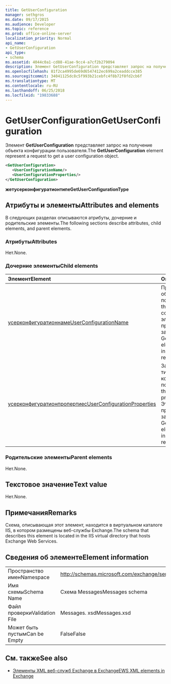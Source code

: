 ```yaml
---
title: GetUserConfiguration
manager: sethgros
ms.date: 09/17/2015
ms.audience: Developer
ms.topic: reference
ms.prod: office-online-server
localization_priority: Normal
api_name:
- GetUserConfiguration
api_type:
- schema
ms.assetid: 4044c0a1-cd88-41ae-9cc4-a7cf2b279094
description: Элемент GetUserConfiguration представляет запрос на получение объекта конфигурации пользователя.
ms.openlocfilehash: 81f2ca4995de69d6547412ec699a2ceaddcce385
ms.sourcegitcommit: 34041125dc8c5f993b21cebfc4f8b72f0fd2cb6f
ms.translationtype: MT
ms.contentlocale: ru-RU
ms.lasthandoff: 06/25/2018
ms.locfileid: "19833688"
---
```

# <a name="getuserconfiguration"></a><span data-ttu-id="5165e-103">GetUserConfiguration</span><span class="sxs-lookup"><span data-stu-id="5165e-103">GetUserConfiguration</span></span>

<span data-ttu-id="5165e-104">Элемент **GetUserConfiguration** представляет запрос на получение объекта конфигурации пользователя.</span><span class="sxs-lookup"><span data-stu-id="5165e-104">The **GetUserConfiguration** element represent a request to get a user configuration object.</span></span> 
  
```XML
<GetUserConfiguration>
   <UserConfigurationName/>
   <UserConfigurationProperties/>
</GetUserConfiguration>
```

 <span data-ttu-id="5165e-105">**жетусерконфигуратионтипе**</span><span class="sxs-lookup"><span data-stu-id="5165e-105">**GetUserConfigurationType**</span></span>
## <a name="attributes-and-elements"></a><span data-ttu-id="5165e-106">Атрибуты и элементы</span><span class="sxs-lookup"><span data-stu-id="5165e-106">Attributes and elements</span></span>

<span data-ttu-id="5165e-107">В следующих разделах описываются атрибуты, дочерние и родительские элементы.</span><span class="sxs-lookup"><span data-stu-id="5165e-107">The following sections describe attributes, child elements, and parent elements.</span></span>
  
### <a name="attributes"></a><span data-ttu-id="5165e-108">Атрибуты</span><span class="sxs-lookup"><span data-stu-id="5165e-108">Attributes</span></span>

<span data-ttu-id="5165e-109">Нет.</span><span class="sxs-lookup"><span data-stu-id="5165e-109">None.</span></span>
  
### <a name="child-elements"></a><span data-ttu-id="5165e-110">Дочерние элементы</span><span class="sxs-lookup"><span data-stu-id="5165e-110">Child elements</span></span>

|<span data-ttu-id="5165e-111">**Элемент**</span><span class="sxs-lookup"><span data-stu-id="5165e-111">**Element**</span></span>|<span data-ttu-id="5165e-112">**Описание**</span><span class="sxs-lookup"><span data-stu-id="5165e-112">**Description**</span></span>|
|:-----|:-----|
|[<span data-ttu-id="5165e-113">усерконфигуратионнаме</span><span class="sxs-lookup"><span data-stu-id="5165e-113">UserConfigurationName</span></span>](userconfigurationname.md) <br/> |<span data-ttu-id="5165e-114">Представляет имя объекта конфигурации пользователя.</span><span class="sxs-lookup"><span data-stu-id="5165e-114">Represents the name of a user configuration object.</span></span> <span data-ttu-id="5165e-115">Этот элемент должен присутствовать в запросе GetUserConfiguration.</span><span class="sxs-lookup"><span data-stu-id="5165e-115">This element must be present in a GetUserConfiguration request.</span></span>  <br/> |
|[<span data-ttu-id="5165e-116">усерконфигуратионпропертиес</span><span class="sxs-lookup"><span data-stu-id="5165e-116">UserConfigurationProperties</span></span>](userconfigurationproperties.md) <br/> |<span data-ttu-id="5165e-117">Задает возвращаемые типы свойств конфигурации пользователя.</span><span class="sxs-lookup"><span data-stu-id="5165e-117">Specifies the user configuration property types to return.</span></span> <span data-ttu-id="5165e-118">Этот элемент должен присутствовать в запросе GetUserConfiguration.</span><span class="sxs-lookup"><span data-stu-id="5165e-118">This element must be present in a GetUserConfiguration request.</span></span>  <br/> |
   
### <a name="parent-elements"></a><span data-ttu-id="5165e-119">Родительские элементы</span><span class="sxs-lookup"><span data-stu-id="5165e-119">Parent elements</span></span>

<span data-ttu-id="5165e-120">Нет.</span><span class="sxs-lookup"><span data-stu-id="5165e-120">None.</span></span>
  
## <a name="text-value"></a><span data-ttu-id="5165e-121">Текстовое значение</span><span class="sxs-lookup"><span data-stu-id="5165e-121">Text value</span></span>

<span data-ttu-id="5165e-122">Нет.</span><span class="sxs-lookup"><span data-stu-id="5165e-122">None.</span></span>
  
## <a name="remarks"></a><span data-ttu-id="5165e-123">Примечания</span><span class="sxs-lookup"><span data-stu-id="5165e-123">Remarks</span></span>

<span data-ttu-id="5165e-124">Схема, описывающая этот элемент, находится в виртуальном каталоге IIS, в котором размещены веб-службы Exchange.</span><span class="sxs-lookup"><span data-stu-id="5165e-124">The schema that describes this element is located in the IIS virtual directory that hosts Exchange Web Services.</span></span>
  
## <a name="element-information"></a><span data-ttu-id="5165e-125">Сведения об элементе</span><span class="sxs-lookup"><span data-stu-id="5165e-125">Element information</span></span>

|||
|:-----|:-----|
|<span data-ttu-id="5165e-126">Пространство имен</span><span class="sxs-lookup"><span data-stu-id="5165e-126">Namespace</span></span>  <br/> |http://schemas.microsoft.com/exchange/services/2006/messages  <br/> |
|<span data-ttu-id="5165e-127">Имя схемы</span><span class="sxs-lookup"><span data-stu-id="5165e-127">Schema Name</span></span>  <br/> |<span data-ttu-id="5165e-128">Схема Messages</span><span class="sxs-lookup"><span data-stu-id="5165e-128">Messages schema</span></span>  <br/> |
|<span data-ttu-id="5165e-129">Файл проверки</span><span class="sxs-lookup"><span data-stu-id="5165e-129">Validation File</span></span>  <br/> |<span data-ttu-id="5165e-130">Messages. xsd</span><span class="sxs-lookup"><span data-stu-id="5165e-130">Messages.xsd</span></span>  <br/> |
|<span data-ttu-id="5165e-131">Может быть пустым</span><span class="sxs-lookup"><span data-stu-id="5165e-131">Can be Empty</span></span>  <br/> |<span data-ttu-id="5165e-132">False</span><span class="sxs-lookup"><span data-stu-id="5165e-132">False</span></span>  <br/> |
   
## <a name="see-also"></a><span data-ttu-id="5165e-133">См. также</span><span class="sxs-lookup"><span data-stu-id="5165e-133">See also</span></span>



- [<span data-ttu-id="5165e-134">Элементы XML веб-служб Exchange в Exchange</span><span class="sxs-lookup"><span data-stu-id="5165e-134">EWS XML elements in Exchange</span></span>](ews-xml-elements-in-exchange.md)

